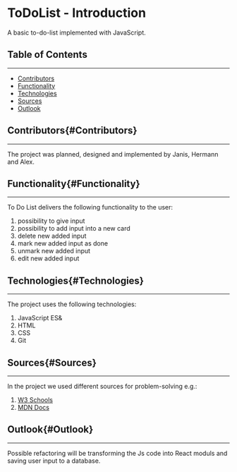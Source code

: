 # **ToDoList - Introduction**

A basic to-do-list implemented with JavaScript.


## **Table of Contents**
---
* [Contributors](#Contributors)
* [Functionality](#Functionality)
* [Technologies](#Technologies)
* [Sources](#Sources)
* [Outlook](#Outlook)

## **Contributors**{#Contributors}
---
The project was planned, designed and implemented by Janis, Hermann and Alex.

## **Functionality**{#Functionality}
---
To Do List delivers the following functionality to the user:

1. possibility to give input
2. possibility to add input into a new card
3. delete new added input
4. mark new added input as done
5. unmark new added input
6. edit new added input

## **Technologies**{#Technologies}
---
The project uses the following technologies:

1. JavaScript ES&
2. HTML
3. CSS
4. Git

## **Sources**{#Sources}
---
In the project we used different sources for problem-solving e.g.:

1. [W3 Schools](https://www.w3schools.com/howto/howto_js_todolist.asp)
2. [MDN Docs](https://developer.mozilla.org/en-US/)

## **Outlook**{#Outlook}
---
Possible refactoring will be transforming the Js code into React moduls and saving
user input to a database.


